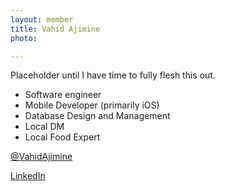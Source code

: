 ```yaml
---
layout: member
title: Vahid Ajimine
photo:

---
```


Placeholder until I have time to fully flesh this out.

* Software engineer
* Mobile Developer (primarily iOS)
* Database Design and Management
* Local DM
* Local Food Expert

[@VahidAjimine](https://twitter.com/VahidAjimine)

[LinkedIn](https://www.linkedin.com/pub/vahid-ajimine/70/a55/467)
